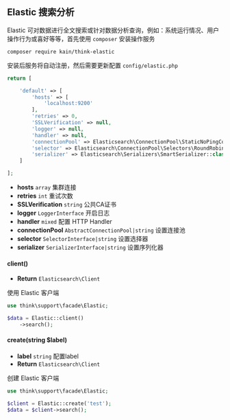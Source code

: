 ## Elastic 搜索分析

Elastic 可对数据进行全文搜索或针对数据分析查询，例如：系统运行情况、用户操作行为或喜好等等，首先使用 `composer` 安装操作服务

```shell
composer require kain/think-elastic
```

安装后服务将自动注册，然后需要更新配置 `config/elastic.php`

```php
return [

    'default' => [
        'hosts' => [
            'localhost:9200'
        ],
        'retries' => 0,
        'SSLVerification' => null,
        'logger' => null,
        'handler' => null,
        'connectionPool' => Elasticsearch\ConnectionPool\StaticNoPingConnectionPool::class,
        'selector' => Elasticsearch\ConnectionPool\Selectors\RoundRobinSelector::class,
        'serializer' => Elasticsearch\Serializers\SmartSerializer::class
    ]

];
```

- **hosts** `array` 集群连接
- **retries** `int` 重试次数
- **SSLVerification** `string` 公共CA证书
- **logger** `LoggerInterface` 开启日志
- **handler** `mixed` 配置 HTTP Handler
- **connectionPool** `AbstractConnectionPool|string` 设置连接池
- **selector** `SelectorInterface|string` 设置选择器
- **serializer** `SerializerInterface|string` 设置序列化器

#### client()

- **Return** `Elasticsearch\Client`

使用 Elastic 客户端

```php
use think\support\facade\Elastic;

$data = Elastic::client()
    ->search();
```

#### create(string $label)

- **label** `string` 配置label
- **Return** `Elasticsearch\Client`

创建 Elastic 客户端

```php
use think\support\facade\Elastic;

$client = Elastic::create('test');
$data = $client->search();
```